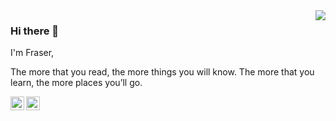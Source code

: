 <img align='right' src="https://github-readme-stats.vercel.app/api?username=fraserdale&show_icons=true">

### Hi there 👋

I'm Fraser,

The more that you read, the more things you will know. The more that you learn, the more places you’ll go.

<a href="https://twitter.com/jalfrazi_" target="_blank">
  <img align="left" width="22px" alt="Looskie's twitter" src="https://cdn.jsdelivr.net/npm/simple-icons@v3/icons/twitter.svg" />
</a>
<a href="https://linkedin.com/fraserdale" target="_blank">
  <img align="left" width="22px" alt="Looskie's instagram" src="https://cdn.jsdelivr.net/npm/simple-icons@3.11.0/icons/linkedin.svg" />
</a>
